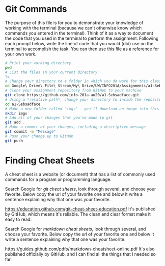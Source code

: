 # Git Commands
The purpose of this file is for you to demonstrate your knowledge of working with the terminal (because we can't otherwise know which commands you entered in the terminal). Think of it as a way to document the code that you used in the terminal to perform the assignment. Following each prompt below, write the line of code that you would (did) use on the terminal to accomplish the task. You can then use this file as a reference for your own work.

```bash
# Print your working directory
pwd
# List the files in your current directory
ls
# Change your directory to a folder in which you do work for this class
cd Google\ Drive\ File\ Stream/My\ Drive/UW/INFO201A/Assignments/a1-Sebsadface/
# Clone your assignment repository from GitHub to your machine
git clone https://github.com/info-201a-au20/a1-Sebsadface.git
# Using a *relative path*, change your directory to inside the repository you just cloned
cd a1-Sebsadface
# Make a new folder called "imgs" - you'll download an image into this folder
mkdir imgs
# Add all of your changes that you've made to git
git add .
# Make a commit of your changes, including a descriptive message
git commit -m "Message"
# Push your change up to GitHub
git push
```

# Finding Cheat Sheets

A cheat sheet is a website (or document) that has a list of commonly used commands for a program or programming language.

Search Google for *git cheat sheets*, look through several, and choose your favorite. Below copy the url of your favorite one and below it write a sentence explaining why that one was your favorite.

https://education.github.com/git-cheat-sheet-education.pdf
It's published by GitHub, which means it's reliable. The clean and clear format make it easy to read.


Search Google for *markdown cheat sheets*, look through several, and choose your favorite. Below copy the url of your favorite one and below it write a sentence explaining why that one was your favorite.

https://guides.github.com/pdfs/markdown-cheatsheet-online.pdf
It's also published officially by GitHub, and I can find all the things that I needed so far. 
